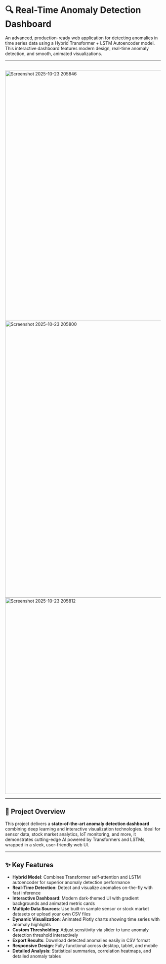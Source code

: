 # 🔍 Real-Time Anomaly Detection Dashboard

An advanced, production-ready web application for detecting anomalies in time series data using a Hybrid Transformer + LSTM Autoencoder model. This interactive dashboard features modern design, real-time anomaly detection, and smooth, animated visualizations.

---
<br>

<img width="1198" height="807" alt="Screenshot 2025-10-23 205846" src="https://github.com/user-attachments/assets/8b378ee8-0691-44e6-ab9b-538f5d6a4ec9" />
<img width="937" height="892" alt="Screenshot 2025-10-23 205800" src="https://github.com/user-attachments/assets/6a5f8715-a314-473e-b0fc-579b200f033f" />

<img width="946" height="633" alt="Screenshot 2025-10-23 205812" src="https://github.com/user-attachments/assets/76a81813-77ee-433b-a3d2-482cfdbe2bb7" />





---

## 🚀 Project Overview

This project delivers a **state-of-the-art anomaly detection dashboard** combining deep learning and interactive visualization technologies. Ideal for sensor data, stock market analytics, IoT monitoring, and more, it demonstrates cutting-edge AI powered by Transformers and LSTMs, wrapped in a sleek, user-friendly web UI.

---

## ✨ Key Features

- **Hybrid Model**: Combines Transformer self-attention and LSTM autoencoder for superior anomaly detection performance
- **Real-Time Detection**: Detect and visualize anomalies on-the-fly with fast inference
- **Interactive Dashboard**: Modern dark-themed UI with gradient backgrounds and animated metric cards
- **Multiple Data Sources**: Use built-in sample sensor or stock market datasets or upload your own CSV files
- **Dynamic Visualization**: Animated Plotly charts showing time series with anomaly highlights
- **Custom Thresholding**: Adjust sensitivity via slider to tune anomaly detection threshold interactively
- **Export Results**: Download detected anomalies easily in CSV format
- **Responsive Design**: Fully functional across desktop, tablet, and mobile
- **Detailed Analysis**: Statistical summaries, correlation heatmaps, and detailed anomaly tables



